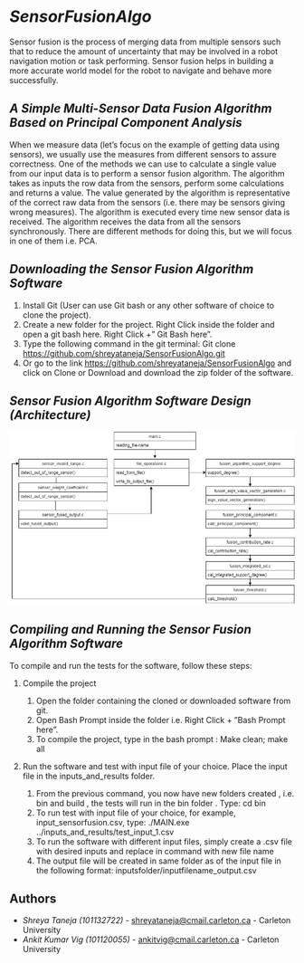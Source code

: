 # *SensorFusionAlgo*
Sensor fusion is the process of merging data from multiple sensors such that to reduce the amount of uncertainty that may be involved in a robot navigation motion or task performing. Sensor fusion helps in building a more accurate world model for the robot to navigate and behave more successfully.

## *A Simple Multi-Sensor Data Fusion Algorithm Based on Principal Component Analysis*
When we measure data (let’s focus on the example of getting data using sensors), we usually use the measures from different sensors to assure correctness. One of the methods we can use to calculate a single value from our input data is to perform a sensor fusion algorithm. The algorithm takes as inputs the row data from the sensors, perform some calculations and returns a value. The value generated by the algorithm is representative of the correct raw data from the sensors (i.e. there may be sensors giving wrong measures). The algorithm is executed every time new sensor data is received. The algorithm receives the data from all the sensors synchronously. There are different methods for doing this, but we will focus in one of them i.e. PCA.

## *Downloading the Sensor Fusion Algorithm Software*
1.	Install Git (User can use Git bash or any other software of choice to clone the project).
2.	Create a new folder for the project. Right Click inside the folder and open a git bash here. Right Click +” Git Bash here”.
3.	Type the following command in the git terminal:
Git clone https://github.com/shreyataneja/SensorFusionAlgo.git
4.	Or go to the link https://github.com/shreyataneja/SensorFusionAlgo and click on Clone or Download and download the zip folder of the software.


## *Sensor Fusion Algorithm Software Design (Architecture)*
![SensorFusionAlgo](https://github.com/shreyataneja/SensorFusionAlgo/blob/master/doc/SensorFusionAlgoDesign.jpg "SensorFusionAlgo")

## *Compiling and Running the Sensor Fusion Algorithm Software*
To compile and run the tests for the software, follow these steps:
1.	Compile the project
	1.	Open the folder containing the cloned or downloaded software from git.
	2.	Open Bash Prompt inside the folder i.e. Right Click + ”Bash Prompt here”.
	3.	To compile the project, type in the bash prompt :
		Make clean; make all

2.	Run the software and test with input file of your choice. Place the input file in the inputs_and_results folder.
	1.	From the previous command, you now have new folders created , i.e. bin and build , the tests will run in the bin folder . 
	Type: cd bin
	2.	To run test with input file of your choice, for example, input_sensorfusion.csv, type:
	./MAIN.exe ../inputs_and_results/test_input_1.csv
	3.	To run the software with different input files, simply create a .csv file with desired inputs and replace in command with new file name
	4.	The output file will be created in same folder as of the input file in the following format: inputsfolder/inputfilename_output.csv 

## Authors

- *Shreya Taneja (101132722)* - shreyataneja@cmail.carleton.ca - Carleton University
- *Ankit Kumar Vig (101120055)* - ankitvig@cmail.carleton.ca - Carleton University
